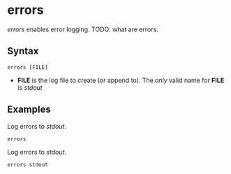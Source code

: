# errors

*errors* enables error logging.
TODO: what are errors.

## Syntax

~~~
errors [FILE]
~~~

* **FILE** is the log file to create (or append to). The *only* valid name for **FILE** is *stdout*

## Examples

Log errors to *stdout*.

~~~
errors
~~~

Log errors to *stdout*.

~~~
errors stdout
~~~
